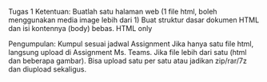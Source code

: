 Tugas 1
Ketentuan:
Buatlah satu halaman web (1 file html, boleh menggunakan media image lebih dari 1)
Buat struktur dasar dokumen HTML dan isi kontennya (body) bebas.
HTML only

Pengumpulan:
Kumpul sesuai jadwal Assignment
Jika hanya satu file html, langsung upload di Assignment Ms. Teams.
Jika file lebih dari satu (html dan beberapa gambar). Bisa upload satu per satu atau jadikan zip/rar/7z dan diupload sekaligus.
